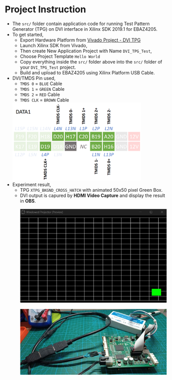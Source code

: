 # Project Instruction
- The `src/` folder contain application code for running Test Pattern Generator (TPG) on DVI interface in Xilinx SDK 2019.1 for EBAZ4205.
- To get started, 
    - Export Hardware Platform from [Vivado Project - DVI TPG](../../Vivado/5_DVI_TPG/EBAZ4205_5_DVI_TPG.vivado/)
    - Launch Xilinx SDK from Vivado,
    - Then create New Application Project with Name `DVI_TPG_Test`,
    - Choose Project Template `Hello World`
    - Copy everything inside the `src/` folder above into the `src/` folder of your `DVI_TPG_Test` project. 
    - Build and upload to EBAZ4205 using Xilinx Platform USB Cable.
- DVI/TMDS Pin used, 
    - `TMDS 0` = `BLUE` Cable
    - `TMDS 1` = `GREEN` Cable
    - `TMDS 2` = `RED` Cable
    - `TMDS CLK` = `BROWN` Cable
    <img src="../../resource/EBAZ4205_5_DVI_TPG_Pin.png" width="400px">
- Experiment result,
    - TPG `XTPG_BKGND_CROSS_HATCH` with animated 50x50 pixel Green Box.
    - DVI output is capured by **HDMI Video Capture** and display the result in **OBS**.<br><br>
    ![](../../resource/EBAZ4205_5_DVI_TPG_2_Photo.gif)<br><br>
    ![](../../resource/EBAZ4205_5_DVI_TPG_1_Photo.jpeg)